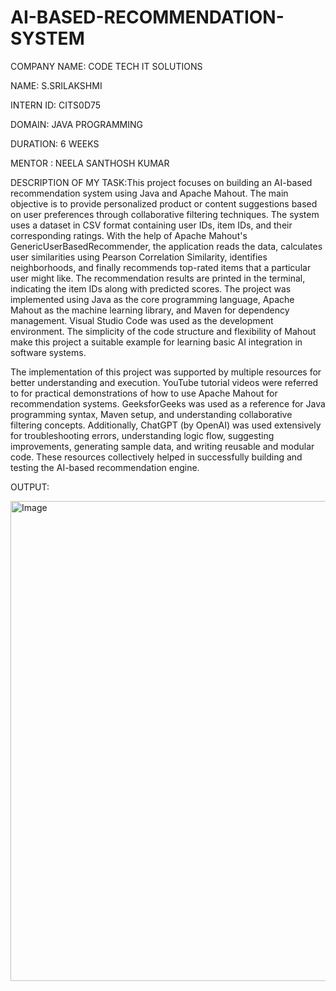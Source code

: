 # AI-BASED-RECOMMENDATION-SYSTEM
COMPANY NAME: CODE TECH IT SOLUTIONS

NAME: S.SRILAKSHMI

INTERN ID: CITS0D75

DOMAIN: JAVA PROGRAMMING

DURATION: 6 WEEKS

MENTOR : NEELA SANTHOSH KUMAR

DESCRIPTION OF MY TASK:This project focuses on building an AI-based recommendation system using Java and Apache Mahout. The main objective is to provide personalized product or content suggestions based on user preferences through collaborative filtering techniques. The system uses a dataset in CSV format containing user IDs, item IDs, and their corresponding ratings. With the help of Apache Mahout's GenericUserBasedRecommender, the application reads the data, calculates user similarities using Pearson Correlation Similarity, identifies neighborhoods, and finally recommends top-rated items that a particular user might like. The recommendation results are printed in the terminal, indicating the item IDs along with predicted scores. The project was implemented using Java as the core programming language, Apache Mahout as the machine learning library, and Maven for dependency management. Visual Studio Code was used as the development environment. The simplicity of the code structure and flexibility of Mahout make this project a suitable example for learning basic AI integration in software systems.

The implementation of this project was supported by multiple resources for better understanding and execution. YouTube tutorial videos were referred to for practical demonstrations of how to use Apache Mahout for recommendation systems. GeeksforGeeks was used as a reference for Java programming syntax, Maven setup, and understanding collaborative filtering concepts. Additionally, ChatGPT (by OpenAI) was used extensively for troubleshooting errors, understanding logic flow, suggesting improvements, generating sample data, and writing reusable and modular code. These resources collectively helped in successfully building and testing the AI-based recommendation engine.


OUTPUT:

<img width="1366" height="768" alt="Image" src="https://github.com/user-attachments/assets/97a9e2a2-dd13-4db6-8bee-d1aa518a530b" />
